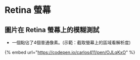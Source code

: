 # Retina 螢幕

## 圖片在 Retina 螢幕上的模糊測試

* 一個點佔了4個普通像素。\(示範：截取螢幕上的區域看解析度\)

{% embed url="https://codepen.io/carlos411/pen/OJLqKxO" %}



